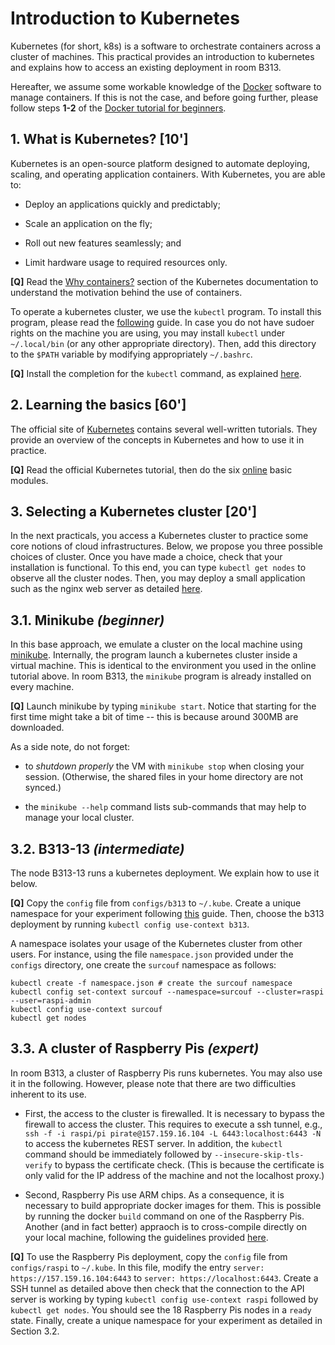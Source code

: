 # Introduction to Kubernetes

Kubernetes (for short, k8s) is a software to orchestrate containers across a cluster of machines.
This practical provides an introduction to kubernetes and explains how to access an existing deployment in room B313.

Hereafter, we assume some workable knowledge of the [Docker](https://www.docker.com) software to manage containers.
If this is not the case, and before going further, please follow steps **1-2** of the [Docker tutorial for beginners](https://github.com/docker/labs/tree/master/beginner).

## 1. What is Kubernetes? [10']

Kubernetes is an open-source platform designed to automate deploying, scaling, and operating application containers.
With Kubernetes, you are able to:

 * Deploy an applications quickly and predictably;

 * Scale an application on the fly;
 
 * Roll out new features seamlessly; and
  
 * Limit hardware usage to required resources only.

**[Q]** Read the [Why containers?](https://kubernetes.io/docs/concepts/overview/what-is-kubernetes/#why-containers) section of the Kubernetes documentation to understand the motivation behind the use of containers.

To operate a kubernetes cluster, we use the `kubectl` program.
To install this program, please read the [following](https://kubernetes.io/docs/tasks/tools/install-kubectl) guide.
In case you do not have sudoer rights on the machine you are using, you may install `kubectl` under `~/.local/bin` (or any other appropriate directory).
Then, add this directory to the `$PATH` variable by modifying appropriately `~/.bashrc`.

**[Q]** Install the completion for the `kubectl` command, as explained [here](https://kubernetes.io/docs/tasks/tools/install-kubectl/#enabling-shell-autocompletion).

## 2. Learning the basics [60']

The official site of [Kubernetes](https://kubernetes.io) contains several well-written tutorials.
They provide an overview of the concepts in Kubernetes and how to use it in practice.

**[Q]** Read the official Kubernetes tutorial, then do the six [online](https://kubernetes.io/docs/tutorials/kubernetes-basics) basic modules.

## 3. Selecting a Kubernetes cluster [20']

In the next practicals, you access a Kubernetes cluster to practice some core notions of cloud infrastructures.
Below, we propose you three possible choices of cluster.
Once you have made a choice, check that your installation is functional.
To this end, you can type `kubectl get nodes` to observe all the cluster nodes.
Then, you may deploy a small application such as the nginx web server as detailed [here](https://kubernetes.io/docs/tasks/run-application/run-stateless-application-deployment).

## 3.1. Minikube  *(beginner)*

In this base approach, we emulate a cluster on the local machine using [minikube](https://github.com/kubernetes/minikube).
Internally, the program launch a kubernetes cluster inside a virtual machine.
This is identical to the environment you used in the online tutorial above.
In room B313, the `minikube` program is already installed on every machine.

**[Q]** Launch minikube by typing `minikube start`.
Notice that starting for the first time might take a bit of time -- this is because around 300MB are downloaded.

As a side note, do not forget:

* to *shutdown properly* the VM with `minikube stop` when closing your session.
   (Otherwise, the shared files in your home directory are not synced.)

* the `minikube --help` command lists sub-commands that may help to manage your local cluster.

## 3.2. B313-13 *(intermediate)*

The node B313-13 runs a kubernetes deployment.
We explain how to use it below.

**[Q]** Copy the `config` file from `configs/b313` to `~/.kube`.
Create a unique namespace for your experiment following [this](https://kubernetes.io/docs/tasks/administer-cluster/namespaces-walkthrough) guide.
Then, choose the b313 deployment by running `kubectl config use-context b313`.

A namespace isolates your usage of the Kubernetes cluster from other users.
For instance, using the file `namespace.json` provided under the `configs` directory, one create the `surcouf` namespace as follows:

    kubectl create -f namespace.json # create the surcouf namespace
	kubectl config set-context surcouf --namespace=surcouf --cluster=raspi --user=raspi-admin	
	kubectl config use-context surcouf
	kubectl get nodes

## 3.3. A cluster of Raspberry Pis *(expert)*

In room B313, a cluster of Raspberry Pis runs kubernetes.
You may also use it in the following.
However, please note that there are two difficulties inherent to its use.

 * First, the access to the cluster is firewalled.
It is necessary to bypass the firewall to access the cluster.
This requires to execute a ssh tunnel, e.g., `ssh -f -i raspi/pi pirate@157.159.16.104 -L 6443:localhost:6443 -N` to access the kubernetes REST server.
In addition, the `kubectl` command should be immediately followed by `--insecure-skip-tls-verify` to bypass the certificate check.
(This is because the certificate is only valid for the IP address of the machine and not the localhost proxy.)

 * Second, Raspberry Pis use ARM chips.
As a consequence, it is necessary to build appropriate docker images for them.
This is possible by running the docker `build` command on one of the Raspberry Pis.
Another (and in fact better) appraoch is to cross-compile directly on your local machine, following the guidelines provided [here](https://blog.hypriot.com/post/setup-simple-ci-pipeline-for-arm-images/).

**[Q]** To use the Raspberry Pis deployment, copy the `config` file from `configs/raspi` to `~/.kube`.
In this file, modify the entry `server: https://157.159.16.104:6443` to `server: https://localhost:6443`.
Create a SSH tunnel as detailed above then check that the connection to the API server is working by typing `kubectl config use-context raspi` followed by `kubectl get nodes`.
You should see the 18 Raspberry Pis nodes in a `ready` state.
Finally, create a unique namespace for your experiment as detailed in Section 3.2.
